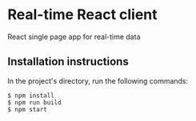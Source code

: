 # Real-time React client
React single page app for real-time data

## Installation instructions
In the project's directory, run the following commands:

```
$ npm install
$ npm run build
$ npm start
```
